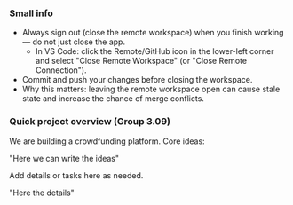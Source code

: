 ### Small info

- Always sign out (close the remote workspace) when you finish working — do not just close the app.
    - In VS Code: click the Remote/GitHub icon in the lower-left corner and select "Close Remote Workspace" (or "Close Remote Connection").
- Commit and push your changes before closing the workspace.
- Why this matters: leaving the remote workspace open can cause stale state and increase the chance of merge conflicts.

### Quick project overview (Group 3.09)

We are building a crowdfunding platform. Core ideas:

"Here we can write the ideas"

Add details or tasks here as needed.

"Here the details"

